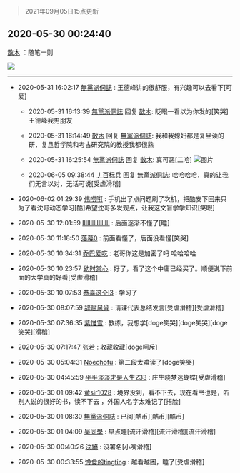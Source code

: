 > 2021年09月05日15点更新
<link rel="stylesheet" href="https://cdn.jsdelivr.net/gh/taotie6/sampleJSON@main/css/photo_show.css">


 ## 2020-05-30 00:24:40 

 [㪚木](https://www.coolapk.com/feed/19182724?shareKey=Y2RkNTJhZjRkZmQxNjEzMTc1NWE~) ：随笔一则 

<div class="album">
<img class="img-item" src="https://image.coolapk.com/feed/2020/0530/00/1081091_0906350a_9479_4331@1440x5746.jpeg" />
</div>

 ------- 

- 2020-05-31 16:02:17 [無黨派侗誌](uid=963651) : 王德峰讲的很舒服，有兴趣可以去看下[可爱] 

    - 2020-05-31 16:13:39 [無黨派侗誌](uid=963651) 回复 [㪚木](uid=1081091): 眨眼一看以为你发的[笑哭]     王德峰我男朋友 

    - 2020-05-31 16:14:49 [㪚木](uid=1081091) 回复 [無黨派侗誌](uid=963651): 我和我媳妇都是复旦读的研，复旦哲学院和考古研究院的教授我都很熟 

    - 2020-05-31 16:25:54 [無黨派侗誌](uid=963651) 回复 [㪚木](uid=1081091): 真可恶[二哈] ![图片](https://image.coolapk.com/feed/2020/0531/16/963651_68ae2937_3553_2109@1428x265.jpeg)

    - 2020-06-05 09:38:44 [丿百标兵](uid=751851) 回复 [無黨派侗誌](uid=963651): 哈哈哈哈，真的让我们无言以对，无话可说[受虐滑稽] 

- 2020-06-02 01:29:39 [伟唠咑](uid=488448) : 手机出了点问题刷了次机，把酷安下回来只为了看沈哥动态学习[酷]希望沈哥多发观点，让我这文盲学学知识[笑眼] 

- 2020-05-30 12:01:59 [IIlIIllIlIIllIlII](uid=1286315) : 后面逐渐不懂了[睡] 

- 2020-05-30 11:18:50 [落幕0](uid=1382501) : 前面看懂了，后面没看懂[笑哭] 

- 2020-05-30 10:34:31 [乔巴爱吃](uid=927862) : 老哥你这是加密了吗 哈哈哈哈 

- 2020-05-30 10:23:57 [幼时棠心](uid=1017379) : 好了，看了这个中庸已经买了。顺便说下前面的大学真的好看[受虐滑稽] 

- 2020-05-30 10:07:53 [恭喜这个l3](uid=994412) : 学习了 

- 2020-05-30 08:07:59 [辞赋风骨](uid=875865) : 请课代表总结发言[受虐滑稽][受虐滑稽] 

- 2020-05-30 07:36:35 [紫惟雪](uid=917232) : 教练，我想学[doge笑哭][doge笑哭][doge笑哭][滑稽] 

- 2020-05-30 07:17:47 [张若](uid=996034) : 收藏收藏[doge呵斥] 

- 2020-05-30 05:04:31 [Noechofu](uid=1936170) : 第二段太难读了[doge笑哭] 

- 2020-05-30 04:45:59 [平平淡淡才是人生233](uid=2212124) : 庄生晓梦迷蝴蝶[受虐滑稽] 

- 2020-05-30 01:09:42 [黄sir1028](uid=905870) : 境界没到，看不下去，现在看书也是，听别人说的很好的书，读不下去 ，外国人名字太难记了[捂脸] 

- 2020-05-30 01:08:30 [無黨派侗誌](uid=963651) : 已阅[酷币][酷币][酷币] 

- 2020-05-30 01:04:09 [吴同學](uid=1320218) : 早点睡[流汗滑稽][流汗滑稽][流汗滑稽] 

- 2020-05-30 00:40:26 [決絕](uid=2288436) : 没署名[小嘴滑稽] 

- 2020-05-30 00:33:55 [馋食的tingting](uid=1031786) : 越看越困，睡了[受虐滑稽] 


